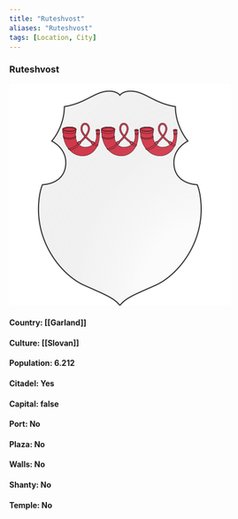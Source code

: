 ```yaml
---
title: "Ruteshvost"
aliases: "Ruteshvost"
tags: [Location, City]
---
```

### Ruteshvost
![](attachment/ef22629ef3e03512fd3d86e391e3372c.svg)

#### Country: [[Garland]]

#### Culture: [[Slovan]]

#### Population: 6.212

#### Citadel: Yes

#### Capital: false

#### Port: No

#### Plaza: No

#### Walls: No

#### Shanty: No

#### Temple: No

